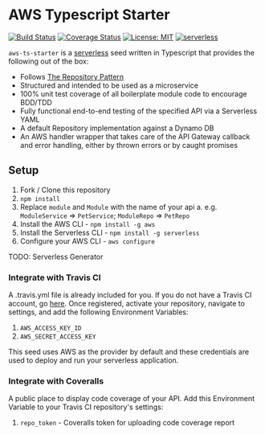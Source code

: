 # AWS Typescript Starter

[![Build Status](https://travis-ci.org/bakerstreet-industries/aws-ts-starter.svg?branch=master)](https://travis-ci.org/bakerstreet-industries/aws-ts-starter)
[![Coverage Status](https://coveralls.io/repos/github/bakerstreet-industries/aws-ts-starter/badge.svg?branch=master)](https://coveralls.io/github/bakerstreet-industries/aws-ts-starter?branch=master)
[![License: MIT](https://img.shields.io/badge/License-MIT-brightgreen.svg)](https://opensource.org/licenses/MIT)
[![serverless](http://public.serverless.com/badges/v3.svg)](http://www.serverless.com)

`aws-ts-starter` is a [serverless](https://serverless.com/) seed written in Typescript that provides the following out of the box:

* Follows [The Repository Pattern](https://msdn.microsoft.com/en-us/library/ff649690.aspx)
* Structured and intended to be used as a microservice
* 100% unit test coverage of all boilerplate module code to encourage BDD/TDD
* Fully functional end-to-end testing of the specified API via a Serverless YAML
* A default Repository implementation against a Dynamo DB
* An AWS handler wrapper that takes care of the API Gateway callback and error handling, either by thrown errors or by caught promises

## Setup

1. Fork / Clone this repository
2. `npm install`
3. Replace `module` and `Module` with the name of your api
    a. e.g. `ModuleService` => `PetService`; `ModuleRepo` => `PetRepo`
4. Install the AWS CLI - `npm install -g aws`
5. Install the Serverless CLI - `npm install -g serverless`
6. Configure your AWS CLI - `aws configure`

TODO: Serverless Generator

### Integrate with Travis CI

A .travis.yml file is already included for you. If you do not have a Travis CI account, go [here](https://travis-ci.org/). Once registered, activate your repository, navigate to settings, and add the following Environment Variables:

1. `AWS_ACCESS_KEY_ID`
2. `AWS_SECRET_ACCESS_KEY`

This seed uses AWS as the provider by default and these credentials are used to deploy and run your serverless application.

### Integrate with Coveralls

A public place to display code coverage of your API. Add this Environment Variable to your Travis CI repository's settings:

1. `repo_token` - Coveralls token for uploading code coverage report